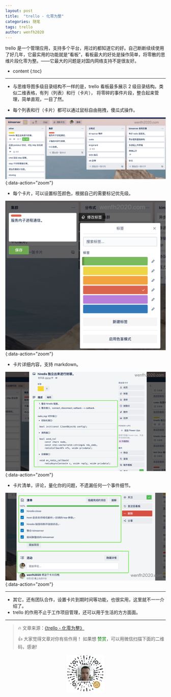 ```yaml
---
layout: post
title:  "trello - 化零为整"
categories: 随笔
tags: trello
author: wenfh2020
---
```


trello 是一个管理应用，支持多个平台，用过的都知道它的好。自己断断续续使用了好几年，它最实用的功能就是“看板”，看板最大的好处是操作简单，将零散的思维片段化零为整。——它最大的问题是对国内网络支持不是很友好。



* content
{:toc}

---

* 与思维导图多级目录结构不一样的是，trello 看板最多展示 2 级目录结构。类似二维表格，有列（列表）和行（卡片）， 将零碎的事件片段，整合起来管理，简单直观，一目了然。

* 每个列表和行（卡片）都可以通过鼠标自由拖拽，傻瓜式操作。

![trello 看板](/images/2020-09-07-23-56-29.png){:data-action="zoom"}

* 每个卡片，可以设置标签颜色，根据自己的需要标记优先级。

![标签](/images/2020-09-08-00-14-50.png){:data-action="zoom"}

* 卡片详细内容，支持 markdown。

![卡片详细内容](/images/2020-09-08-00-17-34.png){:data-action="zoom"}

* 卡片清单，评论，量化你的问题，不遗漏任何一个事件细节。

![卡片清单评论](/images/2020-09-08-00-21-35.png){:data-action="zoom"}

---

* 其它，还有团队合作，设置卡片到期时间等功能，也很实用，这里就不一一介绍了。
* trello 的作用不止于工作项目管理，还可以用于生活的方方面面。

---

> 🔥 文章来源：[《trello - 化零为整》](https://wenfh2020.com/2020/09/06/trello/)
>
> 👍 大家觉得文章对你有些作用！ 如果想 <font color=green>赞赏</font>，可以用微信扫描下面的二维码，感谢!
<div align=center><img src="/images/2020-08-06-15-49-47.png" width="120"/></div>